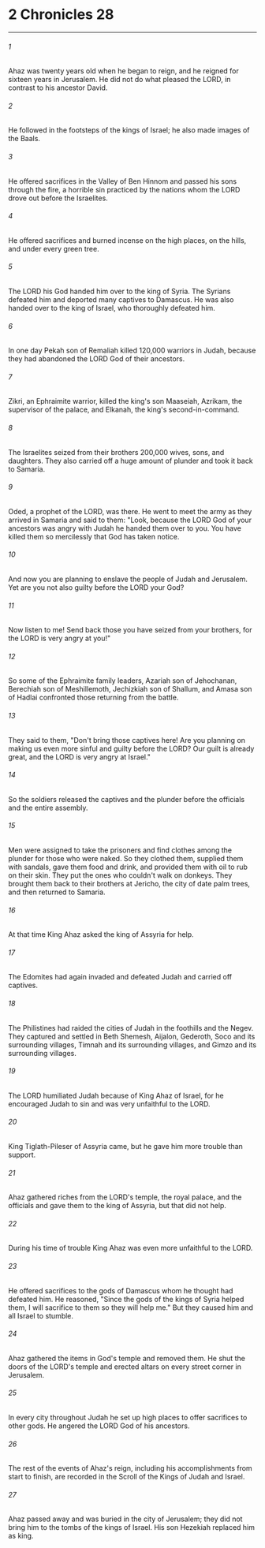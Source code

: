 # 2 Chronicles 28
***



###### 1 
Ahaz was twenty years old when he began to reign, and he reigned for sixteen years in Jerusalem. He did not do what pleased the LORD, in contrast to his ancestor David. 

###### 2 
He followed in the footsteps of the kings of Israel; he also made images of the Baals. 

###### 3 
He offered sacrifices in the Valley of Ben Hinnom and passed his sons through the fire, a horrible sin practiced by the nations whom the LORD drove out before the Israelites. 

###### 4 
He offered sacrifices and burned incense on the high places, on the hills, and under every green tree. 

###### 5 
The LORD his God handed him over to the king of Syria. The Syrians defeated him and deported many captives to Damascus. He was also handed over to the king of Israel, who thoroughly defeated him. 

###### 6 
In one day Pekah son of Remaliah killed 120,000 warriors in Judah, because they had abandoned the LORD God of their ancestors. 

###### 7 
Zikri, an Ephraimite warrior, killed the king's son Maaseiah, Azrikam, the supervisor of the palace, and Elkanah, the king's second-in-command. 

###### 8 
The Israelites seized from their brothers 200,000 wives, sons, and daughters. They also carried off a huge amount of plunder and took it back to Samaria. 

###### 9 
Oded, a prophet of the LORD, was there. He went to meet the army as they arrived in Samaria and said to them: "Look, because the LORD God of your ancestors was angry with Judah he handed them over to you. You have killed them so mercilessly that God has taken notice. 

###### 10 
And now you are planning to enslave the people of Judah and Jerusalem. Yet are you not also guilty before the LORD your God? 

###### 11 
Now listen to me! Send back those you have seized from your brothers, for the LORD is very angry at you!" 

###### 12 
So some of the Ephraimite family leaders, Azariah son of Jehochanan, Berechiah son of Meshillemoth, Jechizkiah son of Shallum, and Amasa son of Hadlai confronted those returning from the battle. 

###### 13 
They said to them, "Don't bring those captives here! Are you planning on making us even more sinful and guilty before the LORD? Our guilt is already great, and the LORD is very angry at Israel." 

###### 14 
So the soldiers released the captives and the plunder before the officials and the entire assembly. 

###### 15 
Men were assigned to take the prisoners and find clothes among the plunder for those who were naked. So they clothed them, supplied them with sandals, gave them food and drink, and provided them with oil to rub on their skin. They put the ones who couldn't walk on donkeys. They brought them back to their brothers at Jericho, the city of date palm trees, and then returned to Samaria. 

###### 16 
At that time King Ahaz asked the king of Assyria for help. 

###### 17 
The Edomites had again invaded and defeated Judah and carried off captives. 

###### 18 
The Philistines had raided the cities of Judah in the foothills and the Negev. They captured and settled in Beth Shemesh, Aijalon, Gederoth, Soco and its surrounding villages, Timnah and its surrounding villages, and Gimzo and its surrounding villages. 

###### 19 
The LORD humiliated Judah because of King Ahaz of Israel, for he encouraged Judah to sin and was very unfaithful to the LORD. 

###### 20 
King Tiglath-Pileser of Assyria came, but he gave him more trouble than support. 

###### 21 
Ahaz gathered riches from the LORD's temple, the royal palace, and the officials and gave them to the king of Assyria, but that did not help. 

###### 22 
During his time of trouble King Ahaz was even more unfaithful to the LORD. 

###### 23 
He offered sacrifices to the gods of Damascus whom he thought had defeated him. He reasoned, "Since the gods of the kings of Syria helped them, I will sacrifice to them so they will help me." But they caused him and all Israel to stumble. 

###### 24 
Ahaz gathered the items in God's temple and removed them. He shut the doors of the LORD's temple and erected altars on every street corner in Jerusalem. 

###### 25 
In every city throughout Judah he set up high places to offer sacrifices to other gods. He angered the LORD God of his ancestors. 

###### 26 
The rest of the events of Ahaz's reign, including his accomplishments from start to finish, are recorded in the Scroll of the Kings of Judah and Israel. 

###### 27 
Ahaz passed away and was buried in the city of Jerusalem; they did not bring him to the tombs of the kings of Israel. His son Hezekiah replaced him as king.
